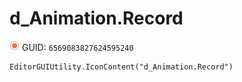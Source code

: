 # d_Animation.Record
![](/img/d_Animation.Record.png)
GUID: `6569083827624595240`
```
EditorGUIUtility.IconContent("d_Animation.Record")
```
